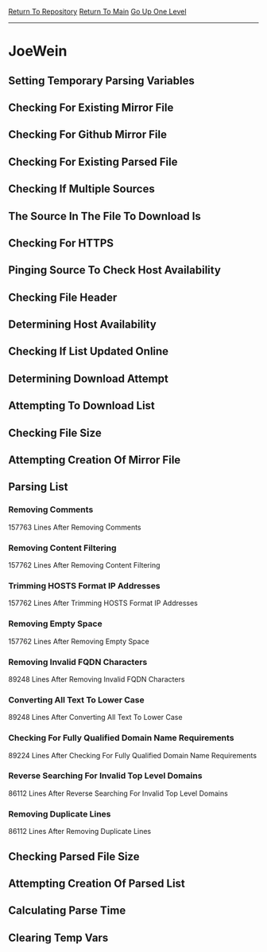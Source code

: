 [Return To Repository](https://github.com/deathbybandaid/piholeparser/)
[Return To Main](https://github.com/deathbybandaid/piholeparser/blob/master/RecentRunLogs/Mainlog.md)
[Go Up One Level](https://github.com/deathbybandaid/piholeparser/blob/master/RecentRunLogs/TopLevelScripts/30-Processing-External-Blacklists.md)
____________________________________
# JoeWein
## Setting Temporary Parsing Variables
## Checking For Existing Mirror File
## Checking For Github Mirror File
## Checking For Existing Parsed File
## Checking If Multiple Sources
## The Source In The File To Download Is
## Checking For HTTPS
## Pinging Source To Check Host Availability
## Checking File Header
## Determining Host Availability
## Checking If List Updated Online
## Determining Download Attempt
## Attempting To Download List
## Checking File Size
## Attempting Creation Of Mirror File
## Parsing List
### Removing Comments
157763 Lines After Removing Comments
### Removing Content Filtering
157762 Lines After Removing Content Filtering
### Trimming HOSTS Format IP Addresses
157762 Lines After Trimming HOSTS Format IP Addresses
### Removing Empty Space
157762 Lines After Removing Empty Space
### Removing Invalid FQDN Characters
89248 Lines After Removing Invalid FQDN Characters
### Converting All Text To Lower Case
89248 Lines After Converting All Text To Lower Case
### Checking For Fully Qualified Domain Name Requirements
89224 Lines After Checking For Fully Qualified Domain Name Requirements
### Reverse Searching For Invalid Top Level Domains
86112 Lines After Reverse Searching For Invalid Top Level Domains
### Removing Duplicate Lines
86112 Lines After Removing Duplicate Lines
## Checking Parsed File Size
## Attempting Creation Of Parsed List
## Calculating Parse Time
## Clearing Temp Vars
